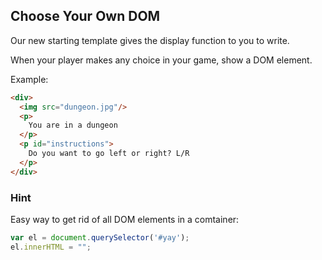 ## Choose Your Own DOM

Our new starting template gives the display function to you to write.

When your player makes any choice in your game, show a DOM element.

Example:

```HTML
<div>
  <img src="dungeon.jpg"/>
  <p>
    You are in a dungeon
  </p>
  <p id="instructions">
    Do you want to go left or right? L/R
  </p>
</div>
```

### Hint

Easy way to get rid of all DOM elements in a comtainer:


```js
var el = document.querySelector('#yay');
el.innerHTML = "";
```
